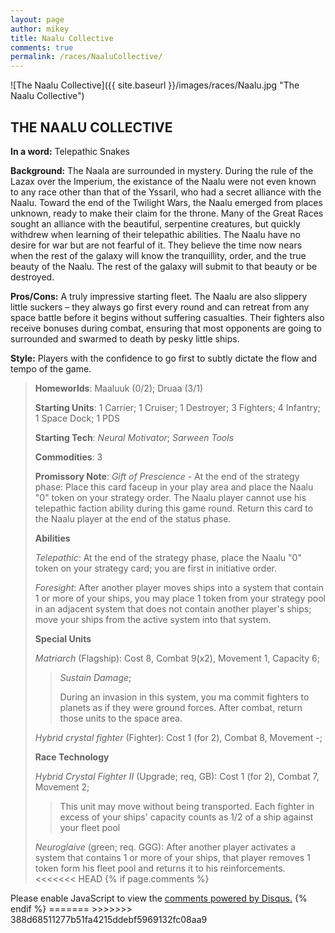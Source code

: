 ```yaml
---
layout: page
author: mikey
title: Naalu Collective
comments: true
permalink: /races/NaaluCollective/
---
```


![The Naalu Collective]({{ site.baseurl }}/images/races/Naalu.jpg "The Naalu Collective")

## THE NAALU COLLECTIVE

**In a word:** Telepathic Snakes

**Background:** The Naala are surrounded in mystery. During the rule of the Lazax over the Imperium, the existance of the Naalu were not even known to any race other than that of the Yssaril, who had a secret alliance with the Naalu. Toward the end of the Twilight Wars, the Naalu emerged from places unknown, ready to make their claim for the throne. Many of the Great Races sought an alliance with the beautiful, serpentine creatures, but quickly withdrew when learning of their telepathic abilities. The Naalu have no desire for war but are not fearful of it. They believe the time now nears when the rest of the galaxy will know the tranquillity, order, and the true beauty of the Naalu. The rest of the galaxy will submit to that beauty or be destroyed.

**Pros/Cons:** A truly impressive starting fleet. The Naalu are also slippery little suckers – they always go first every round and can retreat from any space battle before it begins without suffering casualties. Their fighters also receive bonuses during combat, ensuring that most opponents are going to surrounded and swarmed to death by pesky little ships.

**Style:** Players with the confidence to go first to subtly dictate the flow and tempo of the game.

>**Homeworlds**: Maaluuk (0/2); Druaa (3/1)
>
>**Starting Units**: 1 Carrier; 1 Cruiser; 1 Destroyer; 3 Fighters; 4 Infantry; 1 Space Dock; 1 PDS  
>
>**Starting Tech**: _Neural Motivator_; _Sarween Tools_
>
>**Commodities**: 3
>
>**Promissory Note**: _Gift of Prescience_ - At the end of the strategy phase: Place this card faceup in your play area and place the Naalu "0" token on your strategy order. The Naalu player cannot use his telepathic faction ability during this game round. Return this card to the Naalu player at the end of the status phase. 
>
>**Abilities**
>
>_Telepathic_: At the end of the strategy phase, place the Naalu "0" token on your strategy card; you are first in initiative order.
>
>_Foresight_: After another player moves ships into a system that contain 1 or more of your ships, you may place 1 token from your strategy pool in an adjacent system that does not contain another player's ships; move your ships from the active system into that system.
>
>**Special Units**
>
>_Matriarch_ (Flagship): Cost 8, Combat 9(x2), Movement 1, Capacity 6; 
>>_Sustain Damage_; 
>>
>>During an invasion in this system, you ma commit fighters to planets as if they were ground forces. After combat, return those units to the space area. 
>
>_Hybrid crystal fighter_ (Fighter): Cost 1 (for 2), Combat 8, Movement -;
>
>**Race Technology**
>
>_Hybrid Crystal Fighter II_ (Upgrade; req, GB): Cost 1 (for 2), Combat 7, Movement 2; 
>>
>>This unit may move without being transported. Each fighter in excess of your ships' capacity counts as 1/2 of a ship against your fleet pool
>
>_Neuroglaive_ (green; req. GGG): After another player activates a system that contains 1 or more of your ships, that player removes 1 token form his fleet pool and returns it to his reinforcements.
<<<<<<< HEAD
{% if page.comments %}
<div id="disqus_thread"></div>
<script>

/**
*  RECOMMENDED CONFIGURATION VARIABLES: EDIT AND UNCOMMENT THE SECTION BELOW TO INSERT DYNAMIC VALUES FROM YOUR PLATFORM OR CMS.
*  LEARN WHY DEFINING THESE VARIABLES IS IMPORTANT: https://disqus.com/admin/universalcode/#configuration-variables*/
/*
var disqus_config = function () {
this.page.url = PAGE_URL;  // Replace PAGE_URL with your page's canonical URL variable
this.page.identifier = PAGE_IDENTIFIER; // Replace PAGE_IDENTIFIER with your page's unique identifier variable
};
*/
(function() { // DON'T EDIT BELOW THIS LINE
var d = document, s = d.createElement('script');
s.src = 'https://mikeymischief-github-io.disqus.com/embed.js';
s.setAttribute('data-timestamp', +new Date());
(d.head || d.body).appendChild(s);
})();
</script>
<noscript>Please enable JavaScript to view the <a href="https://disqus.com/?ref_noscript">comments powered by Disqus.</a></noscript>
<script id="dsq-count-scr" src="//mikeymischief-github-io.disqus.com/count.js" async></script>                            
{% endif %}
=======
>>>>>>> 388d68511277b51fa4215ddebf5969132fc08aa9
